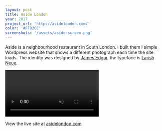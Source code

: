 ```yaml
---
layout: post
title: Aside London
year: 2017
project_url: 'http://asidelondon.com/'
color: '#FFD2CC'
screenshots: '/assets/aside-screen.png'
---
```


Aside is a neighbourhood restaurant in South London. I built them I simple Wordpress website that shows a different photograph each time the site loads. The identity was designed by [James Edgar](http://edgar-walker.com/), the typeface is [Larish Neue](https://radimpesko.com/fonts/larish-neue).

<video src='/assets/aside-preview.mp4' muted loop autoplay></video>

View the live site at [asidelondon.com](http://asidelondon.com/)